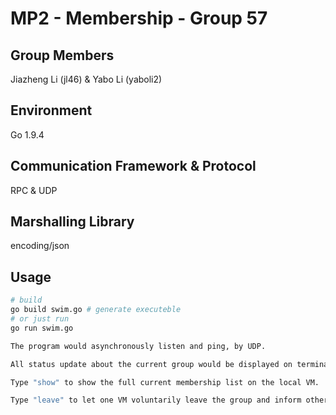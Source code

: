 # MP2 - Membership - Group 57

## Group Members

Jiazheng Li (jl46) & Yabo Li (yaboli2)

## Environment

Go 1.9.4

## Communication Framework & Protocol

RPC & UDP

## Marshalling Library

encoding/json

## Usage

```bash
# build
go build swim.go # generate executeble
# or just run
go run swim.go

The program would asynchronously listen and ping, by UDP.

All status update about the current group would be displayed on terminal, as well as written in log files.

Type "show" to show the full current membership list on the local VM.

Type "leave" to let one VM voluntarily leave the group and inform other processes.